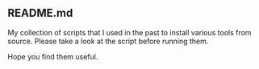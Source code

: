 ## README.md

My collection of scripts that I used in the past to install various tools from source.
Please take a look at the script before running them.

Hope you find them useful.

